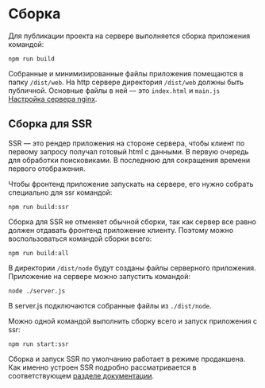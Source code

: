 # Сборка

Для публикации проекта на сервере выполняется сборка приложения командой:
```
npm run build
```
Собранные и минимизированные файлы приложения помещаются в папку `/dist/web`.  На http сервере директория `/dist/web` должны быть публичной. 
Основные файлы в ней — это `index.html` и `main.js` [Настройка сервера nginx](/docs/installation/settings.md).

## Сборка для SSR
SSR — это рендер приложения на стороне сервера, чтобы клиент по первому запросу получал готовый html с данными. В первую очередь для обработки поисковиками. В последнюю для сокращения времени первого отображения. 

Чтобы фронтенд приложение запускать на сервере, его нужно собрать специально для ssr командой:  
```
npm run build:ssr
```

Сборка для SSR не отменяет обычной сборки, так как сервер все равно должен отдавать фронтенд приложение клиенту. Поэтому можно воспользоваться командой сборки всего:
```
npm run build:all
```
 
В директории `/dist/node` будут созданы файлы серверного приложения. Приложение на сервере можно запустить командой:
```
node ./server.js 
```
В server.js подключаются собранные файлы из `./dist/node`.

Можно одной командой выполнить сборку всего и запуск приложения с ssr:
```
npm run start:ssr
```
Сборка и запуск SSR по умолчанию работает в режиме продакшена. Как именно устроен SSR подробно рассматривается в 
соответствующем [разделе документации](/docs/develop/ssr/index.md).
